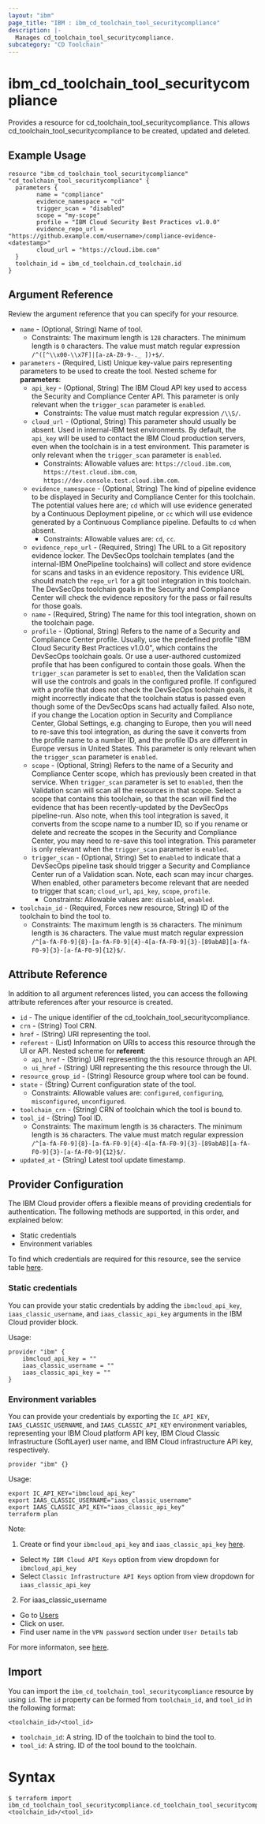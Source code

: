 ```yaml
---
layout: "ibm"
page_title: "IBM : ibm_cd_toolchain_tool_securitycompliance"
description: |-
  Manages cd_toolchain_tool_securitycompliance.
subcategory: "CD Toolchain"
---
```


# ibm_cd_toolchain_tool_securitycompliance

Provides a resource for cd_toolchain_tool_securitycompliance. This allows cd_toolchain_tool_securitycompliance to be created, updated and deleted.

## Example Usage

```hcl
resource "ibm_cd_toolchain_tool_securitycompliance" "cd_toolchain_tool_securitycompliance" {
  parameters {
		name = "compliance"
		evidence_namespace = "cd"
		trigger_scan = "disabled"
		scope = "my-scope"
		profile = "IBM Cloud Security Best Practices v1.0.0"
		evidence_repo_url = "https://github.example.com/<username>/compliance-evidence-<datestamp>"
		cloud_url = "https://cloud.ibm.com"
  }
  toolchain_id = ibm_cd_toolchain.cd_toolchain.id
}
```

## Argument Reference

Review the argument reference that you can specify for your resource.

* `name` - (Optional, String) Name of tool.
  * Constraints: The maximum length is `128` characters. The minimum length is `0` characters. The value must match regular expression `/^([^\\x00-\\x7F]|[a-zA-Z0-9-._ ])+$/`.
* `parameters` - (Required, List) Unique key-value pairs representing parameters to be used to create the tool.
Nested scheme for **parameters**:
	* `api_key` - (Optional, String) The IBM Cloud API key used to access the Security and Compliance Center API. This parameter is only relevant when the `trigger_scan` parameter is `enabled`.
	  * Constraints: The value must match regular expression `/\\S/`.
	* `cloud_url` - (Optional, String) This parameter should usually be absent. Used in internal-IBM test environments. By default, the `api_key` will be used to contact the IBM Cloud production servers, even when the toolchain is in a test environment. This parameter is only relevant when the `trigger_scan` parameter is `enabled`.
	  * Constraints: Allowable values are: `https://cloud.ibm.com`, `https://test.cloud.ibm.com`, `https://dev.console.test.cloud.ibm.com`.
	* `evidence_namespace` - (Optional, String) The kind of pipeline evidence to be displayed in Security and Compliance Center for this toolchain. The potential values here are; `cd` which will use evidence generated by a Continuous Deployment pipeline, or `cc` which will use evidence generated by a Continuous Compliance pipeline. Defaults to `cd` when absent.
	  * Constraints: Allowable values are: `cd`, `cc`.
	* `evidence_repo_url` - (Required, String) The URL to a Git repository evidence locker. The DevSecOps toolchain templates (and the internal-IBM OnePipeline toolchains) will collect and store evidence for scans and tasks in an evidence repository. This evidence URL should match the `repo_url` for a git tool integration in this toolchain. The DevSecOps toolchain goals in the Security and Compliance Center will check the evidence repository for the pass or fail results for those goals.
	* `name` - (Required, String) The name for this tool integration, shown on the toolchain page.
	* `profile` - (Optional, String) Refers to the name of a Security and Compliance Center profile. Usually, use the predefined profile "IBM Cloud Security Best Practices v1.0.0", which contains the DevSecOps toolchain goals. Or use a user-authored customized profile that has been configured to contain those goals. When the `trigger_scan` parameter is set to `enabled`, then the Validation scan will use the controls and goals in the configured profile. If configured with a profile that does not check the DevSecOps toolchain goals, it might incorrectly indicate that the toolchain status is passed even though some of the DevSecOps scans had actually failed. Also note, if you change the Location option in Security and Compliance Center, Global Settings, e.g. changing to Europe, then you will need to re-save this tool integration, as during the save it converts from the profile name to a number ID, and the profile IDs are different in Europe versus in United States. This parameter is only relevant when the `trigger_scan` parameter is `enabled`.
	* `scope` - (Optional, String) Refers to the name of a Security and Compliance Center scope, which has previously been created in that service. When `trigger_scan` parameter is set to `enabled`, then the Validation scan will scan all the resources in that scope. Select a scope that contains this toolchain, so that the scan will find the evidence that has been recently-updated by the DevSecOps pipeline-run. Also note, when this tool integration is saved, it converts from the scope name to a number ID, so if you rename or delete and recreate the scopes in the Security and Compliance Center, you may need to re-save this tool integration. This parameter is only relevant when the `trigger_scan` parameter is `enabled`.
	* `trigger_scan` - (Optional, String) Set to `enabled` to indicate that a DevSecOps pipeline task should trigger a Security and Compliance Center run of a Validation scan. Note, each scan may incur charges. When enabled, other parameters become relevant that are needed to trigger that scan; `cloud_url`, `api_key`, `scope`, `profile`.
	  * Constraints: Allowable values are: `disabled`, `enabled`.
* `toolchain_id` - (Required, Forces new resource, String) ID of the toolchain to bind the tool to.
  * Constraints: The maximum length is `36` characters. The minimum length is `36` characters. The value must match regular expression `/^[a-fA-F0-9]{8}-[a-fA-F0-9]{4}-4[a-fA-F0-9]{3}-[89abAB][a-fA-F0-9]{3}-[a-fA-F0-9]{12}$/`.

## Attribute Reference

In addition to all argument references listed, you can access the following attribute references after your resource is created.

* `id` - The unique identifier of the cd_toolchain_tool_securitycompliance.
* `crn` - (String) Tool CRN.
* `href` - (String) URI representing the tool.
* `referent` - (List) Information on URIs to access this resource through the UI or API.
Nested scheme for **referent**:
	* `api_href` - (String) URI representing the this resource through an API.
	* `ui_href` - (String) URI representing the this resource through the UI.
* `resource_group_id` - (String) Resource group where tool can be found.
* `state` - (String) Current configuration state of the tool.
  * Constraints: Allowable values are: `configured`, `configuring`, `misconfigured`, `unconfigured`.
* `toolchain_crn` - (String) CRN of toolchain which the tool is bound to.
* `tool_id` - (String) Tool ID.
  * Constraints: The maximum length is `36` characters. The minimum length is `36` characters. The value must match regular expression `/^[a-fA-F0-9]{8}-[a-fA-F0-9]{4}-4[a-fA-F0-9]{3}-[89abAB][a-fA-F0-9]{3}-[a-fA-F0-9]{12}$/`.
* `updated_at` - (String) Latest tool update timestamp.

## Provider Configuration

The IBM Cloud provider offers a flexible means of providing credentials for authentication. The following methods are supported, in this order, and explained below:

- Static credentials
- Environment variables

To find which credentials are required for this resource, see the service table [here](https://cloud.ibm.com/docs/ibm-cloud-provider-for-terraform?topic=ibm-cloud-provider-for-terraform-provider-reference#required-parameters).

### Static credentials

You can provide your static credentials by adding the `ibmcloud_api_key`, `iaas_classic_username`, and `iaas_classic_api_key` arguments in the IBM Cloud provider block.

Usage:
```
provider "ibm" {
    ibmcloud_api_key = ""
    iaas_classic_username = ""
    iaas_classic_api_key = ""
}
```

### Environment variables

You can provide your credentials by exporting the `IC_API_KEY`, `IAAS_CLASSIC_USERNAME`, and `IAAS_CLASSIC_API_KEY` environment variables, representing your IBM Cloud platform API key, IBM Cloud Classic Infrastructure (SoftLayer) user name, and IBM Cloud infrastructure API key, respectively.

```
provider "ibm" {}
```

Usage:
```
export IC_API_KEY="ibmcloud_api_key"
export IAAS_CLASSIC_USERNAME="iaas_classic_username"
export IAAS_CLASSIC_API_KEY="iaas_classic_api_key"
terraform plan
```

Note:

1. Create or find your `ibmcloud_api_key` and `iaas_classic_api_key` [here](https://cloud.ibm.com/iam/apikeys).
  - Select `My IBM Cloud API Keys` option from view dropdown for `ibmcloud_api_key`
  - Select `Classic Infrastructure API Keys` option from view dropdown for `iaas_classic_api_key`
2. For iaas_classic_username
  - Go to [Users](https://cloud.ibm.com/iam/users)
  - Click on user.
  - Find user name in the `VPN password` section under `User Details` tab

For more informaton, see [here](https://registry.terraform.io/providers/IBM-Cloud/ibm/latest/docs#authentication).

## Import

You can import the `ibm_cd_toolchain_tool_securitycompliance` resource by using `id`.
The `id` property can be formed from `toolchain_id`, and `tool_id` in the following format:

```
<toolchain_id>/<tool_id>
```
* `toolchain_id`: A string. ID of the toolchain to bind the tool to.
* `tool_id`: A string. ID of the tool bound to the toolchain.

# Syntax
```
$ terraform import ibm_cd_toolchain_tool_securitycompliance.cd_toolchain_tool_securitycompliance <toolchain_id>/<tool_id>
```
